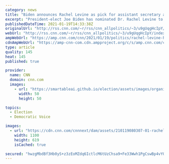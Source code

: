 ```yaml
---
category: news
title: "Biden announces Rachel Levine as pick for assistant secretary at HHS, would be first transgender Senate-confirmed federal official"
excerpt: "President-elect Joe Biden has nominated Dr. Rachel Levine to serve as assistant health secretary, and she would make history as the first out, transgender federal official to be confirmed by the United States Senate, according to a statement Tuesday.\n    \n"
publishedDateTime: 2021-01-19T14:33:38Z
originalUrl: "http://rss.cnn.com/~r/rss/cnn_allpolitics/~3/u9gUqgHcIpY/index.html"
webUrl: "http://rss.cnn.com/~r/rss/cnn_allpolitics/~3/u9gUqgHcIpY/index.html"
ampWebUrl: "https://amp.cnn.com/cnn/2021/01/19/politics/rachel-levine-health-and-human-services/index.html"
cdnAmpWebUrl: "https://amp-cnn-com.cdn.ampproject.org/c/s/amp.cnn.com/cnn/2021/01/19/politics/rachel-levine-health-and-human-services/index.html"
type: article
quality: 145
heat: 145
published: true

provider:
  name: CNN
  domain: cnn.com
  images:
    - url: "https://smartableai.github.io/election/assets/images/organizations/cnn.com-50x50.jpg"
      width: 50
      height: 50

topics:
  - Election
  - Democratic Voice

images:
  - url: "https://cdn.cnn.com/cnnnext/dam/assets/210119080307-01-rachel-levine-super-tease.jpg"
    width: 1100
    height: 619
    isCached: true

secured: "hwzgMbdBf3Hb0yS+z3zEoMZdq6IctlcM6tUzChsa9+Fe33Wwh1PgCswBp4vYQmJy2C4WvZeIIlpYgH2x710cyEmurUGat2vUHnt/1f+H1tROVTThlTBZgIevmV4TsdM2ydNxbYTFz0+spqTYso6eswmImK8gZi2SD/Bx17wtnpBMSodOQme/E08YYnfXJqaCeotBOU9wMsMtogqzPEcbKuGJToofgh1bCf5dMKJpCzhtq8BBra3GzQiZjQzWUCZcqigk02Tua8Mf9xnzLeDKAg/L7uLbzuyRV9f9YTfZjyiDLpNZkP+HBylkYm88h2xIoq56V8PXW46nt7MJjSDtd+6KrnPhbfFcUGuYq2j3qXk=;QZ6S9AYVZJBcvRg171uAYQ=="
---
```


